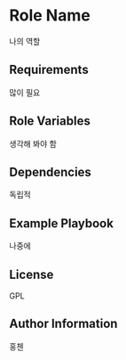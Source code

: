 Role Name
=========

나의 역할

Requirements
------------

많이 필요

Role Variables
--------------

생각해 봐야 함

Dependencies
------------

독립적

Example Playbook
----------------

나중에

License
-------

GPL

Author Information
------------------

홍첸
